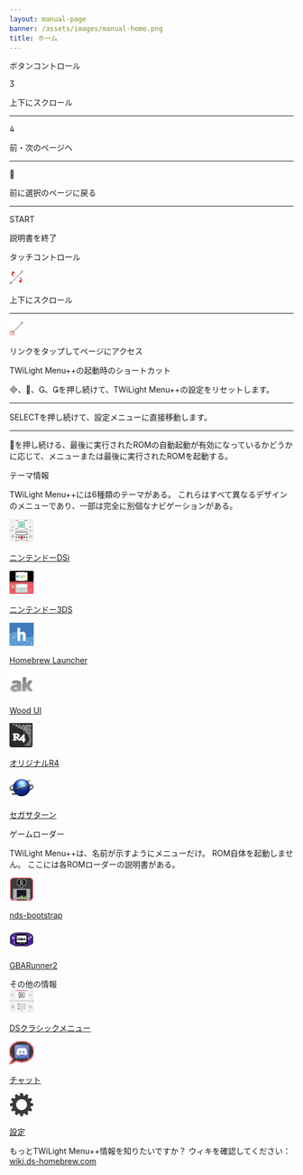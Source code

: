 ```yaml
---
layout: manual-page
banner: /assets/images/manual-home.png
title: ホーム
---
```


<div id="button-controls" class="section-title">ボタンコントロール</div>
<div class="section-body">
    <div class="button-action-group">
        <p class="button-action button">&#xE07D;</p>
        <p class="button-action-text">上下にスクロール</p>
    </div>
    <hr>
    <div class="button-action-group">
        <p class="button-action button">&#xE07E;</p>
        <p class="button-action-text">前・次のページへ</p>
    </div>
    <hr>
    <div class="button-action-group">
        <p class="button-action button">&#xE001;</p>
        <p class="button-action-text">前に選択のページに戻る</p>
    </div>
    <hr>
    <div class="button-action-group">
        <p class="button-action">START</p>
        <p class="button-action-text">説明書を終了</p>
    </div>
</div>

<div id="touch-controls" class="section-title">タッチコントロール</div>
<div class="section-body">
    <div class="button-action-group">
        <p class="button-action"><img src="/assets/images/up-down.png" alt="タッチ画面で上下にスクロール"></p>
        <p class="button-action-text">上下にスクロール</p>
    </div>
    <hr>
    <div class="button-action-group">
        <p class="button-action"><img src="/assets/images/tap.png" alt="タッチ画面をタップ"></p>
        <p class="button-action-text">リンクをタップしてページにアクセス</p>
    </div>
</div>

<div id="twilight-menu-boot-shortcuts" class="section-title">TWiLight Menu++の起動時のショートカット</div>
<div class="section-body">
    <p>
        &#xE000;、&#xE001;、&#xE002;、&#xE003;を押し続けて、TWiLight Menu++の設定をリセットします。
    </p>
    <hr>
    <p>
        SELECTを押し続けて、設定メニューに直接移動します。
    </p>
    <hr>
    <p>
        &#xE001;を押し続ける、最後に実行されたROMの自動起動が有効になっているかどうかに応じて、メニューまたは最後に実行されたROMを起動する。
    </p>
</div>

<div id="theme-information" class="section-title">テーマ情報</div>
<div class="section-body">
    <p class="mb-2">TWiLight Menu++には6種類のテーマがある。 これらはすべて異なるデザインのメニューであり、一部は完全に別個なナビゲーションがある。</p>
    <div class="grid-container-3">
        <div class="grid-item">
            <img src="/assets/images/dsi-icon.png">
            <p>
                <a href="theme1-dsi">ニンテンドーDSi</a>
            </p>
        </div>
        <div class="grid-item">
            <img src="/assets/images/3ds-icon.png">
            <p>
                <a href="theme2-3ds">ニンテンドー3DS</a>
            </p>
        </div>
        <div class="grid-item">
            <img src="/assets/images/hbl-icon.png">
            <p>
                <a href="theme6-hbl">Homebrew Launcher</a>
            </p>
        </div>
        <div class="grid-item">
            <img src="/assets/images/ak-icon.png">
            <p>
                <a href="theme4-acekard">Wood UI</a>
            </p>
        </div>
        <div class="grid-item">
            <img src="/assets/images/r4-icon.png">
            <p>
                <a href="theme3-r4">オリジナルR4</a>
            </p>
        </div>
        <div class="grid-item">
            <img src="/assets/images/saturn-logo.png">
            <p>
                <a href="theme5-saturn">セガ<wbr>サターン</a>
            </p>
        </div>
    </div>
</div>

<div id="game-loaders" class="section-title">ゲームローダー</div>
<div class="section-body">
    <p class="mb-2">TWiLight Menu++は、名前が示すようにメニューだけ。 ROM自体を起動しません。 ここには各ROMローダーの説明書がある。</p>
    <div class="grid-container-2">
        <div class="grid-item">
            <img src="/assets/images/ndsb-icon.png">
            <p>
                <a href="nds-bootstrap">nds-bootstrap</a>
            </p>
        </div>
        <div class="grid-item">
            <img src="/assets/images/gba-icon.png">
            <p>
                <a href="gbarunner2">GBARunner2</a>
            </p>
        </div>
    </div>
</div>

<div id="other-information" class="section-title">その他の情報</div>
<div class="section-body">
    <div class="grid-container-3 mb-2">
        <div class="grid-item">
            <img src="/assets/images/ds-icon.png">
            <p>
                <a href="ds-classic-menu">DSクラシックメニュー</a>
            </p>
        </div>
        <div class="grid-item">
            <img src="/assets/images/chat-icon.png">
            <p>
                <a href="chat">チャット</a>
            </p>
        </div>
        <div class="grid-item">
            <img src="/assets/images/settings-icon.png">
            <p>
                <a href="settings">設定</a>
            </p>
        </div>
    </div>
    <p>
        もっとTWiLight Menu++情報を知りたいですか？ ウィキを確認してください：<br><a href="https://wiki.ds-homebrew.com/ja-JP">wiki.ds-homebrew.com</a>
    </p>
</div>
